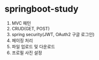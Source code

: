 # springboot-study

1. MVC 패턴
2. CRUD(GET, POST)
3. spring security(JWT, OAuth2 구글 로그인)
4. 페이징 처리
5. 파일 업로드 및 다운로드
6. 프로필 사진 설정

